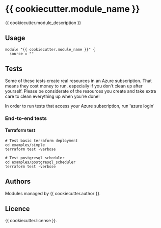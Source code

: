 # {{ cookiecutter.module_name }}

{{ cookiecutter.module_description }}

## Usage

```hcl
module "{{ cookiecutter.module_name }}" {
  source = ""
```

<!-- BEGIN_TF_DOCS -->
<!-- END_TF_DOCS -->

## Tests

Some of these tests create real resources in an Azure subscription. That means they cost money to run, especially if you don't clean up after yourself. Please be considerate of the resources you create and take extra care to clean everything up when you're done!

In order to run tests that access your Azure subscription, run 'azure login'

### End-to-end tests

#### Terraform test

```shell
# Test basic terraform deployment
cd examples/simple
terraform test -verbose

# Test postgresql scheduler
cd examples/postgresql_scheduler
terraform test -verbose
```

## Authors

Modules managed by {{ cookiecutter.author }}.

## Licence

{{ cookiecutter.license }}.
